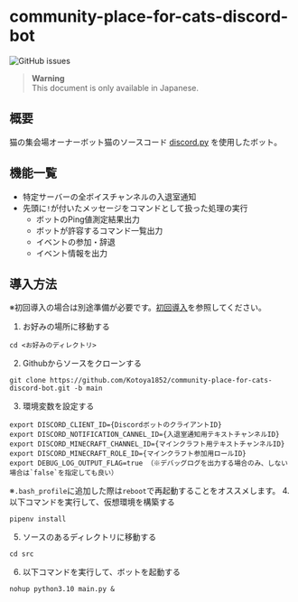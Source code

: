 # community-place-for-cats-discord-bot

![GitHub issues](https://img.shields.io/github/issues/Kotoya1852/community-place-for-cats-discord-bot?logo=github)


> **Warning**<br>
> This document is only available in Japanese.

## 概要
猫の集会場オーナーボット猫のソースコード
[discord.py](https://discordpy.readthedocs.io/ja/latest/) を使用したボット。

## 機能一覧
- 特定サーバーの全ボイスチャンネルの入退室通知
- 先頭に`!`が付いたメッセージをコマンドとして扱った処理の実行
  - ボットのPing値測定結果出力
  - ボットが許容するコマンド一覧出力
  - イベントの参加・辞退
  - イベント情報を出力

## 導入方法
※初回導入の場合は別途準備が必要です。[初回導入]()を参照してください。
1. お好みの場所に移動する
```
cd <お好みのディレクトリ>
```
2. Githubからソースをクローンする
```
git clone https://github.com/Kotoya1852/community-place-for-cats-discord-bot.git -b main
```
3. 環境変数を設定する
```
export DISCORD_CLIENT_ID={DiscordボットのクライアントID}
export DISCORD_NOTIFICATION_CANNEL_ID={入退室通知用テキストチャンネルID}
export DISCORD_MINECRAFT_CHANNEL_ID={マインクラフト用テキストチャンネルID}
export DISCORD_MINECRAFT_ROLE_ID={マインクラフト参加用ロールID}
export DEBUG_LOG_OUTPUT_FLAG=true （※デバッグログを出力する場合のみ、しない場合は`false`を指定しても良い）
```
※`.bash_profile`に追加した際は`reboot`で再起動することをオススメします。
4. 以下コマンドを実行して、仮想環境を構築する
```
pipenv install
```
5. ソースのあるディレクトリに移動する
```
cd src
```
6. 以下コマンドを実行して、ボットを起動する
```
nohup python3.10 main.py &
```
